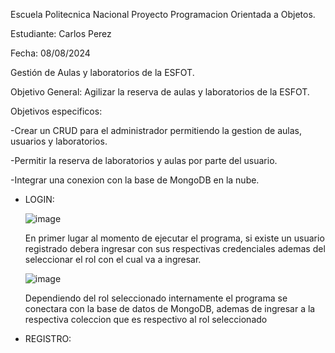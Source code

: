 Escuela Politecnica Nacional
Proyecto Programacion Orientada a Objetos.

Estudiante: Carlos Perez

Fecha: 08/08/2024

Gestión de Aulas y laboratorios de la ESFOT.

Objetivo General: Agilizar la reserva de aulas y laboratorios de la ESFOT. 

Objetivos especificos: 

-Crear un CRUD para el administrador permitiendo la gestion de aulas, usuarios y laboratorios.

-Permitir la reserva de laboratorios y aulas por parte del usuario.

-Integrar una conexion con la base de MongoDB en la nube.

- LOGIN:
  
  ![image](https://github.com/user-attachments/assets/9449eb67-f203-4631-a4c1-d65eeac934d1)

  En primer lugar al momento de ejecutar el programa, si existe un usuario registrado debera ingresar con sus respectivas credenciales ademas del seleccionar el rol con el cual va a ingresar.

  ![image](https://github.com/user-attachments/assets/5545b56d-c3c9-46d7-9da9-e862f8384f74)

  Dependiendo del rol seleccionado internamente el programa se conectara con la base de datos de MongoDB, ademas de ingresar a la respectiva coleccion que es respectivo al rol seleccionado


- REGISTRO:


